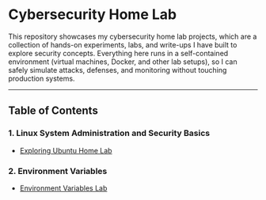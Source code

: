 # Cybersecurity Home Lab

This repository showcases my cybersecurity home lab projects, which are a collection of hands-on experiments, labs, and write-ups I have built to explore security concepts. Everything here runs in a self-contained environment (virtual machines, Docker, and other lab setups), so I can safely simulate attacks, defenses, and monitoring without touching production systems.

---

## Table of Contents

### 1. Linux System Administration and Security Basics
- [Exploring Ubuntu Home Lab](Exploring%20Ubuntu%20Home%20Lab/Linux%20Command%20Line%20and%20Security%20Basics.md)

### 2. Environment Variables
- [Environment Variables Lab](Environment%Variable%20Lab.md)

